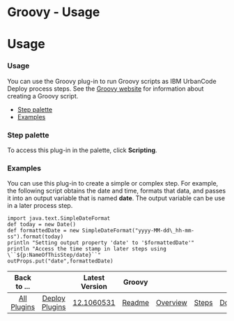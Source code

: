 
Groovy - Usage
==============

# Usage



### Usage




 


You can use the Groovy plug-in to run Groovy scripts as IBM UrbanCode Deploy process steps. See the [Groovy website](http://www.groovy-lang.org/) for information about creating a Groovy script.


* [Step palette](#palette)
* [Examples](#examples)



### **Step palette**


To access this plug-in in the palette, click **Scripting**.



### **Examples**


You can use this plug-in to create a simple or complex step. For example, the following script obtains the date and time, formats that data, and passes it into an output variable that is named **date**. The output variable can be use in a later process step.



```
import java.text.SimpleDateFormat
def today = new Date()
def formattedDate = new SimpleDateFormat("yyyy-MM-dd\_hh-mm-ss").format(today)
println "Setting output property 'date' to '$formattedDate'"
println "Access the time stamp in later steps using \``${p:NameOfThisStep/date}``"
outProps.put("date",formattedDate)

```



|Back to ...||Latest Version|Groovy ||||
| :---: | :---: | :---: | :---: | :---: | :---: | :---: |
|[All Plugins](../../index.md)|[Deploy Plugins](../README.md)|[12.1060531](https://raw.githubusercontent.com/UrbanCode/IBM-UCD-PLUGINS/main/files/Groovy/Groovy-12.1060531.zip)|[Readme](README.md)|[Overview](overview.md)|[Steps](steps.md)|[Downloads](downloads.md)|

